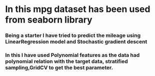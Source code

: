<H1>In this mpg dataset has been used from seaborn library
  <h3>Being a starter I have tried to predict the mileage using LinearRegression model and Stochastic gradient descent 
  <h3>In this I have used Polynomial features as the data had polynomial relation with the target data, stratified sampling,GridCV to get the best parameter.
   
